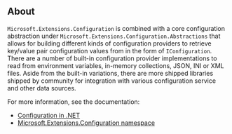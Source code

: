 ## About

`Microsoft.Extensions.Configuration` is combined with a core configuration abstraction under `Microsoft.Extensions.Configuration.Abstractions` that allows for building different kinds of configuration providers to retrieve key/value pair configuration values from in the form of `IConfiguration`. There are a number of built-in configuration provider implementations to read from environment variables, in-memory collections, JSON, INI or XML files. Aside from the built-in variations, there are more shipped libraries shipped by community for integration with various configuration service and other data sources.

For more information, see the documentation:

- [Configuration in .NET](https://learn.microsoft.com/dotnet/core/extensions/configuration)
- [Microsoft.Extensions.Configuration namespace](https://learn.microsoft.com/dotnet/api/microsoft.extensions.configuration)
